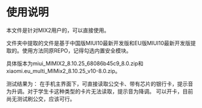 # 使用说明

本文件是针对MIX2用户的，可以直接使用。

文件夹中提取的文件是基于中国版MIUI10最新开发版和EU版MIUI10最新开发版提取的。使用方法同原REPO，记得勾选内置安全模块。

具体版本为miui_MIMIX2_8.10.25_68086b45c9_8.0.zip和xiaomi.eu_multi_MIMix2_8.10.25_v10-8.0.zip。

测试结果为：
在手机主界面下，可直接读取公交卡、带有芯片的银行卡，提示音为升调。对于学生卡这种类型的卡片无法读取，提示音为降调。
可以开卡，目前尚无测试刷公交，应该可行。

